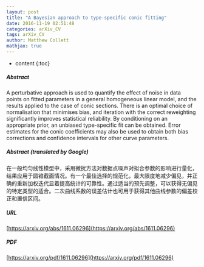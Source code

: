 ```yaml
---
layout: post
title: "A Bayesian approach to type-specific conic fitting"
date: 2016-11-19 02:51:48
categories: arXiv_CV
tags: arXiv_CV
author: Matthew Collett
mathjax: true
---
```


* content
{:toc}

##### Abstract
A perturbative approach is used to quantify the effect of noise in data points on fitted parameters in a general homogeneous linear model, and the results applied to the case of conic sections. There is an optimal choice of normalisation that minimises bias, and iteration with the correct reweighting significantly improves statistical reliability. By conditioning on an appropriate prior, an unbiased type-specific fit can be obtained. Error estimates for the conic coefficients may also be used to obtain both bias corrections and confidence intervals for other curve parameters.

##### Abstract (translated by Google)
在一般均匀线性模型中，采用微扰方法对数据点噪声对拟合参数的影响进行量化，结果应用于圆锥截面情况。有一个最佳选择的规范化，最大限度地减少偏见，并正确的重新加权迭代显着提高统计的可靠性。通过适当的预先调整，可以获得无偏见的特定类型的适合。二次曲线系数的误差估计也可用于获得其他曲线参数的偏差校正和置信区间。

##### URL
[https://arxiv.org/abs/1611.06296](https://arxiv.org/abs/1611.06296)

##### PDF
[https://arxiv.org/pdf/1611.06296](https://arxiv.org/pdf/1611.06296)

